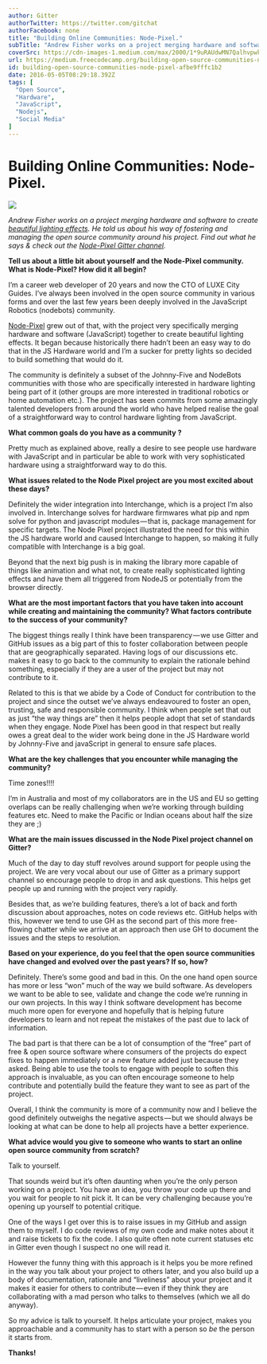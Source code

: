 ```yaml
---
author: Gitter
authorTwitter: https://twitter.com/gitchat
authorFacebook: none
title: "Building Online Communities: Node-Pixel."
subTitle: "Andrew Fisher works on a project merging hardware and software to create beautiful lighting effects. He told us about his way of fosterin..."
coverSrc: https://cdn-images-1.medium.com/max/2000/1*9uRAUdwMN7Qalhvpwk-XMg.png
url: https://medium.freecodecamp.org/building-open-source-communities-node-pixel-afbe9fffc1b2
id: building-open-source-communities-node-pixel-afbe9fffc1b2
date: 2016-05-05T08:29:18.392Z
tags: [
  "Open Source",
  "Hardware",
  "JavaScript",
  "Nodejs",
  "Social Media"
]
---
```

# Building Online Communities: Node-Pixel.







![](https://cdn-images-1.medium.com/max/2000/1*9uRAUdwMN7Qalhvpwk-XMg.png)







_Andrew Fisher works on a project merging hardware and software to create_ [_beautiful lighting effects_](https://www.youtube.com/watch?v=zTSMjTP_CEs)_. He told us about his way of fostering and managing the open source community around his project. Find out what he says & check out the_ [_Node-Pixel Gitter channel_](https://gitter.im/ajfisher/node-pixel)_._

**Tell us about a little bit about yourself and the Node-Pixel community. What is Node-Pixel? How did it all begin?**

I’m a career web developer of 20 years and now the CTO of LUXE City Guides. I’ve always been involved in the open source community in various forms and over the last few years been deeply involved in the JavaScript Robotics (nodebots) community.

[Node-Pixel](https://github.com/ajfisher/node-pixel) grew out of that, with the project very specifically merging hardware and software (JavaScript) together to create beautiful lighting effects. It began because historically there hadn’t been an easy way to do that in the JS Hardware world and I’m a sucker for pretty lights so decided to build something that would do it.

The community is definitely a subset of the Johnny-Five and NodeBots communities with those who are specifically interested in hardware lighting being part of it (other groups are more interested in traditional robotics or home automation etc.). The project has seen commits from some amazingly talented developers from around the world who have helped realise the goal of a straightforward way to control hardware lighting from JavaScript.

**What common goals do you have as a community ?**

Pretty much as explained above, really a desire to see people use hardware with JavaScript and in particular be able to work with very sophisticated hardware using a straightforward way to do this.

**What issues related to the Node Pixel project are you most excited about these days?**

Definitely the wider integration into Interchange, which is a project I’m also involved in. Interchange solves for hardware firmwares what pip and npm solve for python and javascript modules — that is, package management for specific targets. The Node Pixel project illustrated the need for this within the JS hardware world and caused Interchange to happen, so making it fully compatible with Interchange is a big goal.

Beyond that the next big push is in making the library more capable of things like animation and what not, to create really sophisticated lighting effects and have them all triggered from NodeJS or potentially from the browser directly.

**What are the most important factors that you have taken into account while creating and maintaining the community? What factors contribute to the success of your community?**

The biggest things really I think have been transparency — we use Gitter and GitHub issues as a big part of this to foster collaboration between people that are geographically separated. Having logs of our discussions etc. makes it easy to go back to the community to explain the rationale behind something, especially if they are a user of the project but may not contribute to it.

Related to this is that we abide by a Code of Conduct for contribution to the project and since the outset we’ve always endeavoured to foster an open, trusting, safe and responsible community. I think when people set that out as just “the way things are” then it helps people adopt that set of standards when they engage. Node Pixel has been good in that respect but really owes a great deal to the wider work being done in the JS Hardware world by Johnny-Five and javaScript in general to ensure safe places.

**What are the key challenges that you encounter while managing the community?**

Time zones!!!!

I’m in Australia and most of my collaborators are in the US and EU so getting overlaps can be really challenging when we’re working through building features etc. Need to make the Pacific or Indian oceans about half the size they are ;)

**What are the main issues discussed in the Node Pixel project channel on Gitter?**

Much of the day to day stuff revolves around support for people using the project. We are very vocal about our use of Gitter as a primary support channel so encourage people to drop in and ask questions. This helps get people up and running with the project very rapidly.

Besides that, as we’re building features, there’s a lot of back and forth discussion about approaches, notes on code reviews etc. GitHub helps with this, however we tend to use GH as the second part of this more free-flowing chatter while we arrive at an approach then use GH to document the issues and the steps to resolution.

**Based on your experience, do you feel that the open source communities have changed and evolved over the past years? If so, how?**

Definitely. There’s some good and bad in this. On the one hand open source has more or less “won” much of the way we build software. As developers we want to be able to see, validate and change the code we’re running in our own projects. In this way I think software development has become much more open for everyone and hopefully that is helping future developers to learn and not repeat the mistakes of the past due to lack of information.

The bad part is that there can be a lot of consumption of the “free” part of free & open source software where consumers of the projects do expect fixes to happen immediately or a new feature added just because they asked. Being able to use the tools to engage with people to soften this approach is invaluable, as you can often encourage someone to help contribute and potentially build the feature they want to see as part of the project.

Overall, I think the community is more of a community now and I believe the good definitely outweighs the negative aspects — but we should always be looking at what can be done to help all projects have a better experience.

**What advice would you give to someone who wants to start an online open source community from scratch?**

Talk to yourself.

That sounds weird but it’s often daunting when you’re the only person working on a project. You have an idea, you throw your code up there and you wait for people to nit pick it. It can be very challenging because you’re opening up yourself to potential critique.

One of the ways I get over this is to raise issues in my GitHub and assign them to myself. I do code reviews of my own code and make notes about it and raise tickets to fix the code. I also quite often note current statuses etc in Gitter even though I suspect no one will read it.

However the funny thing with this approach is it helps you be more refined in the way you talk about your project to others later, and you also build up a body of documentation, rationale and “liveliness” about your project and it makes it easier for others to contribute — even if they think they are collaborating with a mad person who talks to themselves (which we all do anyway).

So my advice is talk to yourself. It helps articulate your project, makes you approachable and a community has to start with a person so *be* the person it starts from.

**Thanks!**








